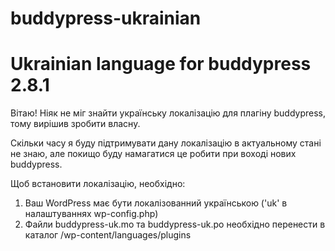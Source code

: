 buddypress-ukrainian
====================
Ukrainian language for buddypress 2.8.1
=======================================
Вітаю!
Ніяк не міг знайти українську локалізацію для плагіну buddypress, тому вирішив зробити власну.

Скільки часу я буду підтримувати дану локалізацію в актуальному стані не знаю, але покищо буду намагатися це робити при воході нових buddypress.

Щоб встановити локалізацію, необхідно:
1. Ваш WordPress має бути локалізованний українською ('uk' в налаштуваннях wp-config.php)
2. Файли buddypress-uk.mo та buddypress-uk.po необхідно перенести в каталог /wp-content/languages/plugins
